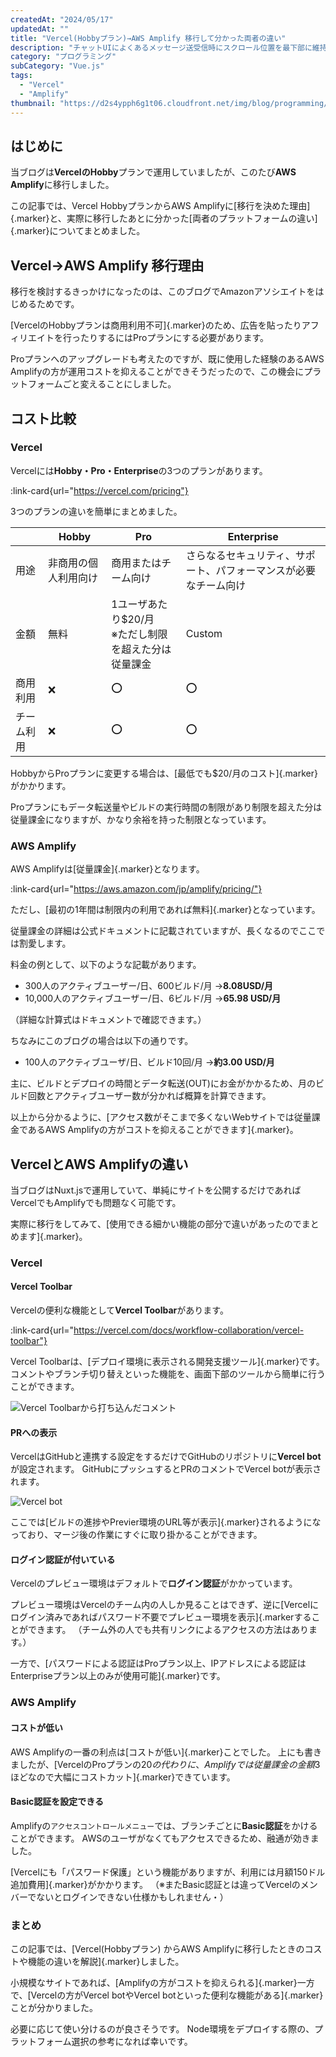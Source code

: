 ```yaml
---
createdAt: "2024/05/17"
updatedAt: ""
title: "Vercel(Hobbyプラン)→AWS Amplify 移行して分かった両者の違い"
description: "チャットUIによくあるメッセージ送受信時にスクロール位置を最下部に維持する処理を実装する方法を解説します。"
category: "プログラミング"
subCategory: "Vue.js"
tags:
  - "Vercel"
  - "Amplify"
thumbnail: "https://d2s4ypph6g1t06.cloudfront.net/img/blog/programming/vercel-vs-amplify/vercel1.png"
---
```


## はじめに

当ブログは**VercelのHobby**プランで運用していましたが、このたび**AWS Amplify**に移行しました。

この記事では、Vercel HobbyプランからAWS Amplifyに[移行を決めた理由]{.marker}と、実際に移行したあとに分かった[両者のプラットフォームの違い]{.marker}についてまとめました。

## Vercel→AWS Amplify 移行理由

移行を検討するきっかけになったのは、このブログでAmazonアソシエイトをはじめるためです。

[VercelのHobbyプランは商用利用不可]{.marker}のため、広告を貼ったりアフィリエイトを行ったりするにはProプランにする必要があります。

Proプランへのアップグレードも考えたのですが、既に使用した経験のあるAWS Amplifyの方が運用コストを抑えることができそうだったので、この機会にプラットフォームごと変えることにしました。

## コスト比較

### Vercel

Vercelには**Hobby・Pro・Enterprise**の3つのプランがあります。

:link-card{url="https://vercel.com/pricing"}

3つのプランの違いを簡単にまとめました。

|            | Hobby                | Pro                                                    | Enterprise                                                       |
| ---------- | -------------------- | ------------------------------------------------------ | ---------------------------------------------------------------- |
| 用途       | 非商用の個人利用向け | 商用またはチーム向け                                   | さらなるセキュリティ、サポート、パフォーマンスが必要なチーム向け |
| 金額       | 無料                 | 1ユーザあたり$20/月<br>※ただし制限を超えた分は従量課金 | Custom                                                           |
| 商用利用   | ❌                   | ⭕                                                     | ⭕                                                               |
| チーム利用 | ❌                   | ⭕                                                     | ⭕                                                               |

HobbyからProプランに変更する場合は、[最低でも$20/月のコスト]{.marker}がかかります。

Proプランにもデータ転送量やビルドの実行時間の制限があり制限を超えた分は従量課金になりますが、かなり余裕を持った制限となっています。

### AWS Amplify

AWS Amplifyは[従量課金]{.marker}となります。

:link-card{url="https://aws.amazon.com/jp/amplify/pricing/"}

ただし、[最初の1年間は制限内の利用であれば無料]{.marker}となっています。

従量課金の詳細は公式ドキュメントに記載されていますが、長くなるのでここでは割愛します。

料金の例として、以下のような記載があります。

- 300人のアクティブユーザー/日、600ビルド/月
  →**8.08USD/月**
- 10,000人のアクティブユーザー/日、6ビルド/月
  →**65.98 USD/月**

（詳細な計算式はドキュメントで確認できます。）

ちなみにこのブログの場合は以下の通りです。

- 100人のアクティブユーザ/日、ビルド10回/月
  →**約3.00 USD/月**

主に、ビルドとデプロイの時間とデータ転送(OUT)にお金がかかるため、月のビルド回数とアクティブユーザー数が分かれば概算を計算できます。

以上から分かるように、[アクセス数がそこまで多くないWebサイトでは従量課金であるAWS Amplifyの方がコストを抑えることができます]{.marker}。

## VercelとAWS Amplifyの違い

当ブログはNuxt.jsで運用していて、単純にサイトを公開するだけであればVercelでもAmplifyでも問題なく可能です。

実際に移行をしてみて、[使用できる細かい機能の部分で違いがあったのでまとめます]{.marker}。

### Vercel

#### Vercel Toolbar

Vercelの便利な機能として**Vercel Toolbar**があります。

:link-card{url="https://vercel.com/docs/workflow-collaboration/vercel-toolbar"}

Vercel Toolbarは、[デプロイ環境に表示される開発支援ツール]{.marker}です。
コメントやブランチ切り替えといった機能を、画面下部のツールから簡単に行うことができます。

![Vercel Toolbarから打ち込んだコメント](https://d2s4ypph6g1t06.cloudfront.net/img/blog/programming/vercel-vs-amplify/vercel1.png)

#### PRへの表示

VercelはGitHubと連携する設定をするだけでGitHubのリポジトリに**Vercel bot**が設定されます。
GitHubにプッシュするとPRのコメントでVercel botが表示されます。

![Vercel bot](https://d2s4ypph6g1t06.cloudfront.net/img/blog/programming/vercel-vs-amplify/vercel2.png)

ここでは[ビルドの進捗やPrevier環境のURL等が表示]{.marker}されるようになっており、マージ後の作業にすぐに取り掛かることができます。

#### ログイン認証が付いている

Vercelのプレビュー環境はデフォルトで**ログイン認証**がかかっています。

プレビュー環境はVercelのチーム内の人しか見ることはできず、逆に[Vercelにログイン済みであればパスワード不要でプレビュー環境を表示]{.markerすることができます。
（チーム外の人でも共有リンクによるアクセスの方法はあります。）

一方で、[パスワードによる認証はProプラン以上、IPアドレスによる認証はEnterpriseプラン以上のみが使用可能]{.marker}です。

### AWS Amplify

#### コストが低い

AWS Amplifyの一番の利点は[コストが低い]{.marker}ことでした。
上にも書きましたが、[VercelのProプランの$20の代わりに、Amplifyでは従量課金の金額$3ほどなので大幅にコストカット]{.marker}できています。

#### Basic認証を設定できる

Amplifyの`アクセスコントロールメニュー`では、ブランチごとに**Basic認証**をかけることができます。
AWSのユーザがなくてもアクセスできるため、融通が効きました。

[Vercelにも「パスワード保護」という機能がありますが、利用には月額150ドル追加費用]{.marker}がかかります。
（※またBasic認証とは違ってVercelのメンバーでないとログインできない仕様かもしれません・）

### まとめ

この記事では、[Vercel(Hobbyプラン) からAWS Amplifyに移行したときのコストや機能の違いを解説]{.marker}しました。

小規模なサイトであれば、[Amplifyの方がコストを抑えられる]{.marker}一方で、[Vercelの方がVercel botやVercel botといった便利な機能がある]{.marker}ことが分かりました。

必要に応じて使い分けるのが良さそうです。
Node環境をデプロイする際の、プラットフォーム選択の参考になれば幸いです。
